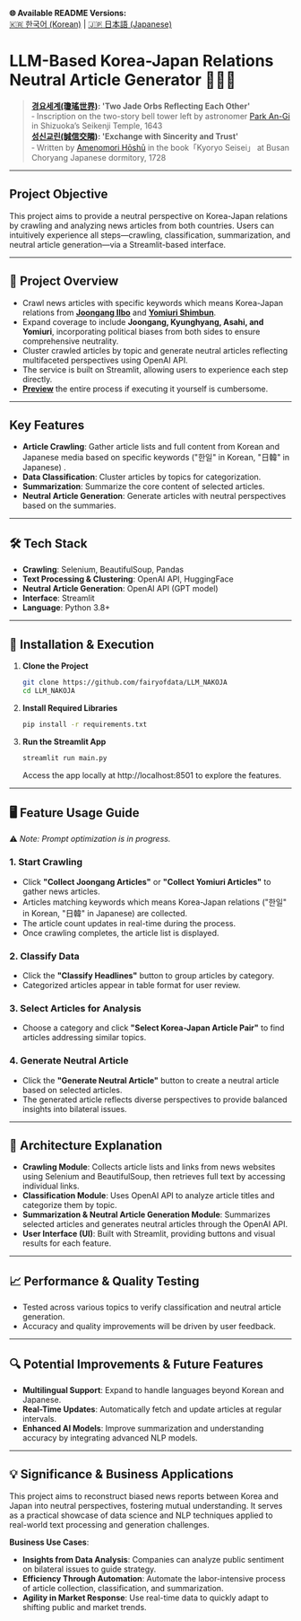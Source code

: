 **🌐 Available README Versions:**  
[🇰🇷 한국어 (Korean)](https://github.com/fairyofdata/LLM_NAKOJA/blob/master/README_KR.md) | [🇯🇵 日本語 (Japanese)](https://github.com/fairyofdata/LLM_NAKOJA/blob/master/README_JP.md)  

# LLM-Based Korea-Japan Relations Neutral Article Generator 📰🤝🤖

> **[경요세계(瓊瑤世界)](https://www.seoul.co.kr/news/editOpinion/world-stories/2024/07/12/20240712035005): 'Two Jade Orbs Reflecting Each Other'**  
‐ Inscription on the two-story bell tower left by astronomer [Park An-Gi](https://encykorea.aks.ac.kr/Article/E0020900) in Shizuoka’s Seikenji Temple, 1643  
> **[성신교린(誠信交隣)](https://www.donga.com/news/People/article/all/20210416/106434451/1): 'Exchange with Sincerity and Trust'**  
‐ Written by [Amenomori Hōshū](https://busan.grandculture.net/Contents?local=busan&dataType=01&contents_id=GC04203537) in the book「Kyoryo Seisei」 at Busan Choryang Japanese dormitory, 1728  

---

## **Project Objective**

This project aims to provide a neutral perspective on Korea-Japan relations by crawling and analyzing news articles from both countries. Users can intuitively experience all steps—crawling, classification, summarization, and neutral article generation—via a Streamlit-based interface.  

---

## 📖 **Project Overview**

- Crawl news articles with specific keywords which means Korea-Japan relations from **[Joongang Ilbo](https://www.joongang.co.kr/)** and **[Yomiuri Shimbun](https://www.yomiuri.co.jp/)**.
- Expand coverage to include **Joongang, Kyunghyang, Asahi, and Yomiuri**, incorporating political biases from both sides to ensure comprehensive neutrality.
- Cluster crawled articles by topic and generate neutral articles reflecting multifaceted perspectives using OpenAI API.  
- The service is built on Streamlit, allowing users to experience each step directly.  
- **[Preview](https://github.com/fairyofdata/Article_Neutralizer/blob/master/NAKOJA_Preview.png)** the entire process if executing it yourself is cumbersome.  

---

## **Key Features**

- **Article Crawling**: Gather article lists and full content from Korean and Japanese media based on specific keywords ("한일" in Korean, "日韓" in Japanese) .  
- **Data Classification**: Cluster articles by topics for categorization.  
- **Summarization**: Summarize the core content of selected articles.  
- **Neutral Article Generation**: Generate articles with neutral perspectives based on the summaries.  

---

## 🛠️ **Tech Stack**

- **Crawling**: Selenium, BeautifulSoup, Pandas  
- **Text Processing & Clustering**: OpenAI API, HuggingFace  
- **Neutral Article Generation**: OpenAI API (GPT model)  
- **Interface**: Streamlit  
- **Language**: Python 3.8+  

---

## 🚀 **Installation & Execution**

1. **Clone the Project**
   ```bash
   git clone https://github.com/fairyofdata/LLM_NAKOJA
   cd LLM_NAKOJA
   ```

2. **Install Required Libraries**
   ```bash
   pip install -r requirements.txt
   ```

3. **Run the Streamlit App**
   ```bash
   streamlit run main.py
   ```

   Access the app locally at http://localhost:8501 to explore the features.  

---

## 🖥️ **Feature Usage Guide**  
⚠️ *Note: Prompt optimization is in progress.*  

### 1. **Start Crawling**  
   - Click **"Collect Joongang Articles"** or **"Collect Yomiuri Articles"** to gather news articles.  
   - Articles matching keywords which means Korea-Japan relations ("한일" in Korean, "日韓" in Japanese) are collected.  
   - The article count updates in real-time during the process.  
   - Once crawling completes, the article list is displayed.  

### 2. **Classify Data**  
   - Click the **"Classify Headlines"** button to group articles by category.  
   - Categorized articles appear in table format for user review.  

### 3. **Select Articles for Analysis**  
   - Choose a category and click **"Select Korea-Japan Article Pair"** to find articles addressing similar topics.  

### 4. **Generate Neutral Article**  
   - Click the **"Generate Neutral Article"** button to create a neutral article based on selected articles.  
   - The generated article reflects diverse perspectives to provide balanced insights into bilateral issues.  

---

## 📂 **Architecture Explanation**

- **Crawling Module**: Collects article lists and links from news websites using Selenium and BeautifulSoup, then retrieves full text by accessing individual links.  
- **Classification Module**: Uses OpenAI API to analyze article titles and categorize them by topic.  
- **Summarization & Neutral Article Generation Module**: Summarizes selected articles and generates neutral articles through the OpenAI API.  
- **User Interface (UI)**: Built with Streamlit, providing buttons and visual results for each feature.  

---

## 📈 **Performance & Quality Testing**

- Tested across various topics to verify classification and neutral article generation.  
- Accuracy and quality improvements will be driven by user feedback.  

---

## 🔍 **Potential Improvements & Future Features**

- **Multilingual Support**: Expand to handle languages beyond Korean and Japanese.  
- **Real-Time Updates**: Automatically fetch and update articles at regular intervals.  
- **Enhanced AI Models**: Improve summarization and understanding accuracy by integrating advanced NLP models.  

---

## 💡 **Significance & Business Applications**

This project aims to reconstruct biased news reports between Korea and Japan into neutral perspectives, fostering mutual understanding. It serves as a practical showcase of data science and NLP techniques applied to real-world text processing and generation challenges.  

**Business Use Cases**:  
- **Insights from Data Analysis**: Companies can analyze public sentiment on bilateral issues to guide strategy.  
- **Efficiency Through Automation**: Automate the labor-intensive process of article collection, classification, and summarization.  
- **Agility in Market Response**: Use real-time data to quickly adapt to shifting public and market trends.  
